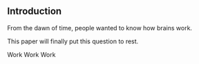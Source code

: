 ## Introduction

From the dawn of time, people wanted to know how brains work. 

This paper will finally put this question to rest. 

Work Work Work 
